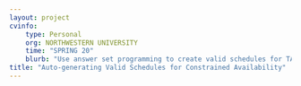 ```yaml
---
layout: project
cvinfo:
    type: Personal
    org: NORTHWESTERN UNIVERSITY
    time: "SPRING 20"
    blurb: "Use answer set programming to create valid schedules for TAs."
title: "Auto-generating Valid Schedules for Constrained Availability"
---
```


